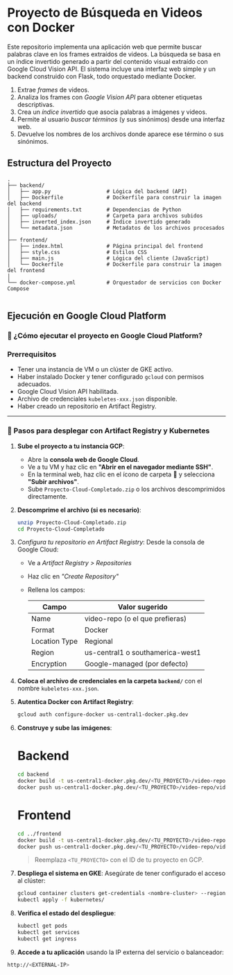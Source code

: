 # Proyecto de Búsqueda en Videos con Docker

Este repositorio implementa una aplicación web que permite buscar palabras clave en los frames extraídos de videos. La búsqueda se basa en un índice invertido generado a partir del contenido visual extraído con Google Cloud Vision API. El sistema incluye una interfaz web simple y un backend construido con Flask, todo orquestado mediante Docker.

1. Extrae *frames* de videos.
2. Analiza los frames con *Google Vision API* para obtener etiquetas descriptivas.
3. Crea un *índice invertido* que asocia palabras a imágenes y videos.
4. Permite al usuario *buscar términos* (y sus sinónimos) desde una interfaz web.
5. Devuelve los nombres de los archivos donde aparece ese término o sus sinónimos.

## Estructura del Proyecto

```plaintext
.
├── backend/
│   ├── app.py                  # Lógica del backend (API)
│   ├── Dockerfile              # Dockerfile para construir la imagen del backend
│   ├── requirements.txt        # Dependencias de Python
│   ├── uploads/                # Carpeta para archivos subidos
│   ├── inverted_index.json     # Índice invertido generado
│   └── metadata.json           # Metadatos de los archivos procesados
│
├── frontend/
│   ├── index.html              # Página principal del frontend
│   ├── style.css               # Estilos CSS
│   ├── main.js                 # Lógica del cliente (JavaScript)
│   └── Dockerfile              # Dockerfile para construir la imagen del frontend
│
└── docker-compose.yml          # Orquestador de servicios con Docker Compose
    
```
## Ejecución en Google Cloud Platform

### 🚀 ¿Cómo ejecutar el proyecto en Google Cloud Platform?

### Prerrequisitos

- Tener una instancia de VM o un clúster de GKE activo.
- Haber instalado Docker y tener configurado `gcloud` con permisos adecuados.
- Google Cloud Vision API habilitada.
- Archivo de credenciales `kubeletes-xxx.json` disponible.
- Haber creado un repositorio en Artifact Registry.

---

### 🔹 Pasos para desplegar con Artifact Registry y Kubernetes

1. **Sube el proyecto a tu instancia GCP**:
   - Abre la **consola web de Google Cloud**.
   - Ve a tu VM y haz clic en **"Abrir en el navegador mediante SSH"**.
   - En la terminal web, haz clic en el ícono de carpeta 📁 y selecciona **"Subir archivos"**.
   - Sube `Proyecto-Cloud-Completado.zip` o los archivos descomprimidos directamente.

2. **Descomprime el archivo (si es necesario)**:
   ```bash
   unzip Proyecto-Cloud-Completado.zip
   cd Proyecto-Cloud-Completado
    ```

3. *Configura tu repositorio en Artifact Registry*:
   Desde la consola de Google Cloud:

   * Ve a *Artifact Registry > Repositories*
   * Haz clic en *"Create Repository"*
   * Rellena los campos:

     | Campo         | Valor sugerido                       |
     | ------------- | ------------------------------------ |
     | Name          | video-repo (o el que prefieras)    |
     | Format        | Docker                             |
     | Location Type | Regional                           |
     | Region        | us-central1 o southamerica-west1 |
     | Encryption    | Google-managed (por defecto)       |

4. **Coloca el archivo de credenciales en la carpeta `backend/`** con el nombre `kubeletes-xxx.json`.

5. **Autentica Docker con Artifact Registry**:

   ```bash
   gcloud auth configure-docker us-central1-docker.pkg.dev
   ```

6. **Construye y sube las imágenes**:

   # Backend
    ```bash
   cd backend
   docker build -t us-central1-docker.pkg.dev/<TU_PROYECTO>/video-repo/video-backend:latest .
   docker push us-central1-docker.pkg.dev/<TU_PROYECTO>/video-repo/video-backend:latest
    ```
   # Frontend
    ```bash
   cd ../frontend
   docker build -t us-central1-docker.pkg.dev/<TU_PROYECTO>/video-repo/video-frontend:latest .
   docker push us-central1-docker.pkg.dev/<TU_PROYECTO>/video-repo/video-frontend:latest
   ```

   > Reemplaza `<TU_PROYECTO>` con el ID de tu proyecto en GCP.

8. **Despliega el sistema en GKE**:
   Asegúrate de tener configurado el acceso al clúster:

   ```bash
   gcloud container clusters get-credentials <nombre-cluster> --region <region>
   kubectl apply -f kubernetes/
   ```

9. **Verifica el estado del despliegue**:

   ```bash
   kubectl get pods
   kubectl get services
   kubectl get ingress
   ```

10. **Accede a tu aplicación** usando la IP externa del servicio o balanceador:

   ```bash
   http://<EXTERNAL-IP>
   ```
